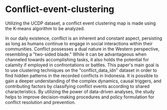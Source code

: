 # Conflict-event-clustering
Utilizing the UCDP dataset, a conflict event clustering map is made using the K-means algorithm to be analyzed.

In our daily existence, conflict is an inherent and constant aspect, persisting as long as humans continue to engage in social interactions within their communities. Conflict possesses a dual nature in the Western perspective, resembling a "two-sided blade." While it can be advantageous when channeled towards accomplishing tasks, it also holds the potential for calamity if employed in confrontations or battles. This paper's main goal is to use clustering techniques on the "conflict_data_idn" dataset in order to find hidden patterns in the recorded conflicts in Indonesia. It is possible to gain a deeper understanding of the complex dynamics, causal triggers, and contributing factors by classifying conflict events according to shared characteristics. By utilizing the power of data-driven analyses, the study helps to improve decision-making procedures and policy formulation for conflict resolution and prevention.
